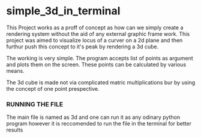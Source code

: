 # simple_3d_in_terminal
This Project works as a proff of concept as how can we simply create a rendering system without the aid of any external graphic frame work. 
This project was aimed to visualize locus of a curver on a 2d plane and then furthur push this concept to it's peak by rendering a 3d cube.

The working is very simple. The program accepts list of points as argument and plots them on the screen. These points can be calculated by 
various means. 

The 3d cube is made not via complicated matric multiplications bur by using the concept of one point prespective.

### RUNNING THE FILE #####

The main file is named as 3d and one can run it as any odinary python program however it is reccomended to run the file in the terminal for
better results
